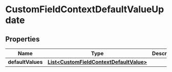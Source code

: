 # CustomFieldContextDefaultValueUpdate

## Properties
Name | Type | Description | Notes
------------ | ------------- | ------------- | -------------
**defaultValues** | [**List&lt;CustomFieldContextDefaultValue&gt;**](CustomFieldContextDefaultValue.md) |  |  [optional]
